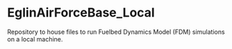 # EglinAirForceBase_Local
Repository to house files to run Fuelbed Dynamics Model (FDM) simulations on a local machine.
